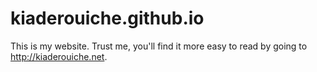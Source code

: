 kiaderouiche.github.io
=================

This is my website. Trust me, you'll find it more easy to read by going to <http://kiaderouiche.net>.
